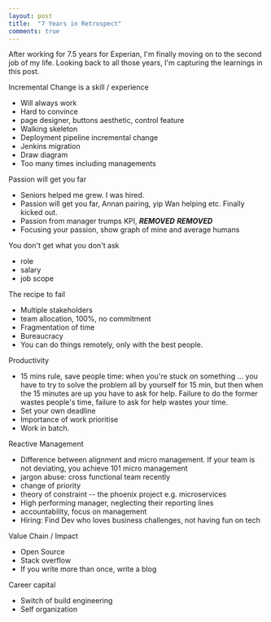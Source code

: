 ```yaml
---
layout: post
title:  "7 Years in Retrospect"
comments: true
---
```


After working for 7.5 years for Experian, I'm finally moving on to the second job of my life.
Looking back to all those years, I'm capturing the learnings in this post.

Incremental Change is a skill / experience
- Will always work
- Hard to convince
- page designer, buttons aesthetic, control feature
- Walking skeleton
- Deployment pipeline incremental change
- Jenkins migration 
- Draw diagram
- Too many times including managements

Passion will get you far
- Seniors helped me grew. I was hired.
- Passion will get you far, Annan pairing, yip Wan helping etc. Finally kicked out.
- Passion from manager trumps KPI, ***REMOVED*** ***REMOVED***
- Focusing your passion, show graph of mine and average humans 

You don't get what you don't ask
- role
- salary
- job scope

The recipe to fail
- Multiple stakeholders
- team allocation, 100%, no commitment
- Fragmentation of time
- Bureaucracy
- You can do things remotely, only with the best people.

Productivity
- 15 mins rule, save people time: when you're stuck on something ... you have to try to solve the problem all by yourself for 15 min, but then when the 15 minutes are up you have to ask for help. Failure to do the former wastes people's time, failure to ask for help wastes your time.
- Set your own deadline
- Importance of work prioritise
- Work in batch.

Reactive Management
- Difference between alignment and micro management. If your team is not deviating, you achieve 101 micro management
- jargon abuse: cross functional team recently
- change of priority
- theory of constraint
-- the phoenix project e.g. microservices
- High performing manager, neglecting their reporting lines
- accountability, focus on management
- Hiring: Find Dev who loves business challenges, not having fun on tech

Value Chain / Impact
- Open Source
- Stack overflow
- If you write more than once, write a blog

Career capital
- Switch of build engineering
- Self organization
